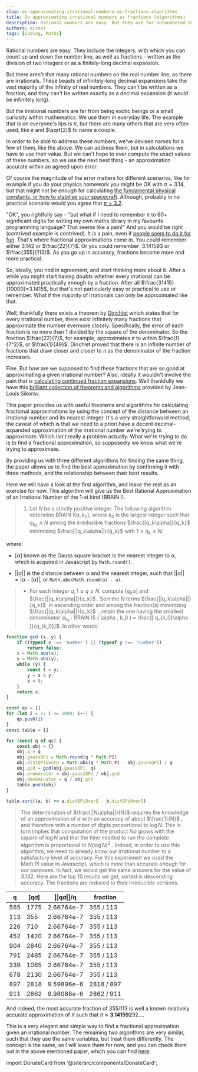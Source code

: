 ```yaml
---
slug: on-approximating-irrational-numbers-as-fractions-algorithms
title: On approximating irrational numbers as fractions (algorithms)
description: Rational numbers are easy. But they are far outnumbered by irrationals. These beasts of infinitely-long decimal expansions take the vast majority of the infinity of real numbers. But we can't compute their exact values, so we use the next best thing - an approximation.
authors: kiroki
tags: [Coding, Maths]
---
```


Rational numbers are easy. They include the integers, with which you can count up and down the number line, as well as fractions - written as the division of two integers or as a finitely-long decimal expansion.

But there aren't that many rational numbers on the real number line, as there are irrationals. These beasts of infinitely-long decimal expansions take the vast majority of the infinity of real numbers. They can't be written as a fraction, and they can't be written exactly as a decimal expansion (it would be infinitely long).

<!-- truncate -->

But the irrational numbers are far from being exotic beings or a small curiosity within mathematics. We use them in everyday life. The example that is on everyone's lips is $\pi$, but there are many others that are very often used, like $e$ and $\sqrt{2}$ to name a couple.

In order to be able to address these numbers, we've devised names for a few of them, like the above. We can address them, but in calculations we have to use their value. But we can't hope to ever compute the exact values of these numbers, so we use the next best thing - an approximation accurate within an agreed upon error.

Of course the magnitude of the error matters for different scenarios, like for example if you do your physics homework you might be OK with $\pi=3.14$, but that might not be enough for calculating [the fundamental physical constants, or how to stabilise your spacecraft](https://blogs.scientificamerican.com/observations/how-much-pi-do-you-need/). Although, probably in no practical scenario would you agree that [$\pi=3.2$](https://en.wikipedia.org/wiki/Indiana_Pi_Bill).

"OK", you rightfully say - "but what if I need to remember $\pi$ to 60+ significant digits for writing my own maths library in my favourite programming language? That seems like a pain!" And you would be right (contrived example is contrived). It is a pain, even if [people seem to do it for fun](https://www.livescience.com/50134-pi-day-memory-experts.html). That's where fractional approximations come in. You could remember either $3.142$ or $\frac{22}{7}$. Or you could remember  $3.141593$ or $\frac{355}{113}$. As you go up in accuracy, fractions become more and more practical.

So, ideally, you nod in agreement, and start thinking more about it. After a while you might start having doubts whether every irrational can be approximated practically enough by a fraction. After all $\frac{31415}{10000}=3.1415$, but that's not particularly easy or practical to use or remember. What if the majority of irrationals can only be approximated like that.

Well, thankfully there exists a theorem by [Dirichlet](http://www-history.mcs.st-and.ac.uk/Biographies/Dirichlet.html) which states that for every irrational number, there exist infinitely many fractions that approximate the number evermore closely. Specifically, the error of each fraction is no more than 1 divided by the square of the denominator. So the fraction $\frac{22}{7}$, for example, approximates $\pi$ to within $\frac{1}{7^2}$, or $\frac{1}{49}$. Dirichlet proved that there is an infinite number of fractions that draw closer and closer to $\pi$ as the denominator of the fraction increases.

Fine. But how are we supposed to find these fractions that are so good at approximating a given irrational number? Also, ideally it wouldn't involve the pain that is [calculating continued fraction expansions](https://blogs.scientificamerican.com/roots-of-unity/don-8217-t-recite-digits-to-celebrate-pi-recite-its-continued-fraction-instead/). Well thankfully we have this [brilliant collection of theorems and algorithms](https://arxiv.org/ftp/arxiv/papers/1807/1807.06284.pdf) provided by Jean-Louis Sikorav.

This paper provides us with useful theorems and algorithms for calculating fractional approximations by using the concept of the distance between an irrational number and its nearest integer. It's a very straightforward method, the caveat of which is that we need to a priori have a decent decimal-expanded approximation of the irrational number we're trying to approximate. Which isn't really a problem actually. What we're trying to do is to find a fractional approximation, so supposedly we know what we're trying to approximate.

By providing us with three different algorithms for finding the same thing, the paper allows us to find the best approximation by confirming it with three methods, and the relationship between their best results.

Here we will have a look at the first algorithm, and leave the rest as an exercise for now. This algorithm will give us the Best Rational Approximation of an Irrational Number of the 1-st kind (BRAIN I).

> 1) Let $N$ be a strictly positive integer. The following algorithm determine  BRAIN I$(\alpha,k_0)$, where $k_0$ is the largest integer such that $q_{k_0} \leq N$ among the irreducible fractions $\frac{[q_k\alpha]}{q_k}$ minimizing $\frac{||q_k\alpha||}{q_k}$ with $1\leq q_k\leq N$:

where:

 * $[\alpha]$ known as the Gauss square bracket is the nearest integer to    $\alpha$, which is acquired in Javascript by `Math.round()`.
 
 * $||\alpha||$ is the distance between $\alpha$ and the nearest integer,    such that $||\alpha|| = |\alpha - [\alpha]|$, or `Math.abs(Math.round(a) - a)`.

> - For each integer $q,1\leq q\leq N$, compute $[q_k\alpha]$ and $\frac{||q_k\alpha||}{q_k}$ . Sort the $N$ terms $\frac{||q_k\alpha||}{q_k}$  in ascending order and among the fraction(s) minimizing $\frac{||q_k\alpha||}{q_k}$  , retain the one having the smallest denominator $q_{k_0}$ : BRAIN I$ ( \alpha , k_0 ) = \frac{[ q_{k_0}\alpha ]}{q_{k_0}}$. In other words:

```js
function gcd (x, y) {
    if ((typeof x !== 'number') || (typeof y !== 'number')) 
        return false;
    x = Math.abs(x);
    y = Math.abs(y);
    while (y) {
        const t = y;
        y = x % y;
        x = t;
    }
    return x;
}

const qs = []
for (let i = 1; i <= 1000; i++) {
    qs.push(i)
}
const table = []

for (const q of qs) {
    const obj = {}
    obj.q = q
    obj.gaussQPi = Math.round(q * Math.PI)
    obj.distQPiOverQ = Math.abs(q * Math.PI - obj.gaussQPi) / q
    obj.gcd = gcd(obj.gaussQPi, q)
    obj.enumerator = obj.gaussQPi / obj.gcd
    obj.denominator = q / obj.gcd
    table.push(obj)
}
    
table.sort((a, b) => a.distQPiOverQ - b.distQPiOverQ)
```

> The determination of $\frac{||N\alpha||}{N}$ requires the knowledge of an approximation of $\alpha$ with an accuracy of about $\frac{1}{N}$ , and therefore with a number of digits proportional to $\log N$. This in turn implies that computation of the product $N\alpha$ grows with the square of $\log N$ and that the time needed to run the complete algorithm is proportional to $N(\log N)^2$ . Indeed, in order to use this algorithm, we need to already know our irrational number to a satisfactory level of accuracy. For this experiment we used the  Math.PI value in Javascript, which is more than accurate enough for our purposes. In fact, we would get the same answers for the value of $3.142$. Here are the top 10 results we get, sorted in descending accuracy. The fractions are reduced to their irreducible versions.

|   q   |	[q𝛼]    |	\|\|q𝛼\|\|/q     |	fraction      |
|-------|-----------|---------------|---------------|
|   565 |   1775    |	2.66764e-7  |   355 / 113   |
|   113 |   355	    |   2.66764e-7  |   355 / 113   |
|   226 |   710	    |   2.66764e-7  |   355 / 113   |
|   452 |   1420    |	2.66764e-7  |   355 / 113   |
|   904 |   2840    |	2.66764e-7  |   355 / 113   |
|   791 |   2485    |	2.66764e-7  |   355 / 113   |
|   339 |   1065    |	2.66764e-7  |   355 / 113   |
|   678 |   2130    |	2.66764e-7  |   355 / 113   |
|   897 |   2818    |	9.59896e-6  |   2818 / 897  |
|   911 |   2862    |	9.98088e-6  |   2862 / 911  |

And indeed, the most accurate fraction of $355/113$ is well a known relatively accurate approximation of $\pi$ such that $\pi \approx \boldsymbol{3.141592}92...$.

This is a very elegant and simple way to find a fractional approximation given an irrational number. The remaining two algorithms are very similar, such that they use the same variables, but treat them differently. The concept is the same, so I will leave them for now, and you can check them out in the above mentioned paper, which you can find [here](https://arxiv.org/ftp/arxiv/papers/1807/1807.06284.pdf).

import DonateCard from '@site/src/components/DonateCard';

<DonateCard/>